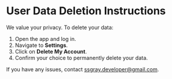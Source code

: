 # User Data Deletion Instructions
We value your privacy. To delete your data:
1. Open the app and log in.
2. Navigate to **Settings**.
3. Click on **Delete My Account**.
4. Confirm your choice to permanently delete your data.

If you have any issues, contact [ssgray.developer@gmail.com](mailto:ssgray.developer@gmail.com).
